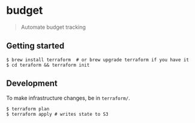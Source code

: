 # budget

> Automate budget tracking

## Getting started

```
$ brew install terraform  # or brew upgrade terraform if you have it
$ cd teraform && terraform init
```

## Development

To make infrastructure changes, be in `terraform/`.

```
$ terraform plan
$ terraform apply # writes state to S3
```

